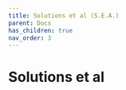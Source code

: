 ```yaml
---
title: Solutions et al (S.E.A.)
parent: Docs
has_children: true
nav_order: 3
---
```


# Solutions et al
